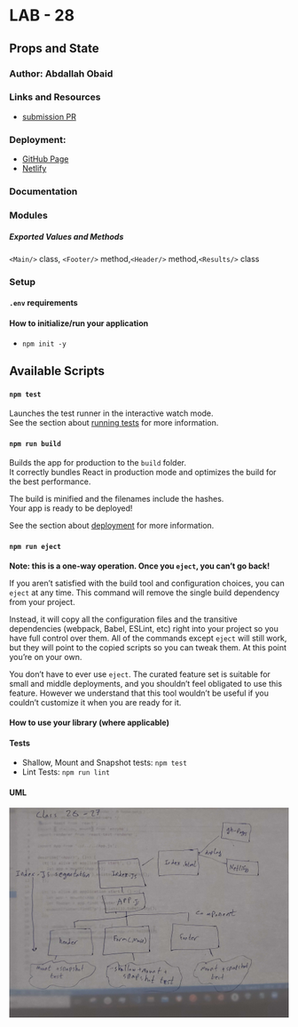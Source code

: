# LAB - 28
<!-- ## Project: Project Name Here -->
## Props and State

### Author: Abdallah Obaid

### Links and Resources

* [submission PR](https://github.com/Abdallah-401-advanced-javascript/resty/pull/2)
<!-- * [travis](https://github.com/Abdallah-401-advanced-javascript/caps/pull/2/checks?check_run_id=775094621)ز -->
<!-- * [ci/cd](https://github.com/Abdallah-401-advanced-javascript/caps/pull/2/checks?check_run_id=775094661) -->
<!-- - [back-end server url](http://xyz.com) (when applicable) -->
<!-- * [front-end application](https://abdallah-lab-00.herokuapp.com/)  -->
### Deployment:
* [GitHub Page](https://abdallah-401-advanced-javascript.github.io/resty/)
* [Netlify](https://stoic-jennings-e5b7bc.netlify.app/)

### Documentation
<!-- * [jsdoc](https://abdallah-lab-00.herokuapp.com/docs/) -->
<!-- * [swagger](https://app.swaggerhub.com/apis/AbdallahObaid/class-06/0.1)  -->

### Modules
<!-- #### `events.js`. -->

##### Exported Values and Methods
`<Main/>` class, `<Footer/>` method,`<Header/>` method,`<Results/>` class
<!-- ###### `events.js`
This is to require the event and use it in the other files. -->

### Setup

#### `.env` requirements 
<!-- PORT=3030 // not used yet
storeName=AbuAlFalafel -->

#### How to initialize/run your application 

* `npm init -y`

## Available Scripts

#### `npm test`

Launches the test runner in the interactive watch mode.<br />
See the section about [running tests](https://facebook.github.io/create-react-app/docs/running-tests) for more information.

#### `npm run build`

Builds the app for production to the `build` folder.<br />
It correctly bundles React in production mode and optimizes the build for the best performance.

The build is minified and the filenames include the hashes.<br />
Your app is ready to be deployed!

See the section about [deployment](https://facebook.github.io/create-react-app/docs/deployment) for more information.

#### `npm run eject`

**Note: this is a one-way operation. Once you `eject`, you can’t go back!**

If you aren’t satisfied with the build tool and configuration choices, you can `eject` at any time. This command will remove the single build dependency from your project.

Instead, it will copy all the configuration files and the transitive dependencies (webpack, Babel, ESLint, etc) right into your project so you have full control over them. All of the commands except `eject` will still work, but they will point to the copied scripts so you can tweak them. At this point you’re on your own.

You don’t have to ever use `eject`. The curated feature set is suitable for small and middle deployments, and you shouldn’t feel obligated to use this feature. However we understand that this tool wouldn’t be useful if you couldn’t customize it when you are ready for it.
<!-- *  Use git,postman or sawgger to use crud methods. -->

#### How to use your library (where applicable)
<!-- * use const lib=require('lib') -->
<!-- const basic = require('../events'); -->


#### Tests

* Shallow, Mount and Snapshot tests: `npm test`
* Lint Tests: `npm run lint`

<!-- Incomplete Tests: -->

#### UML

![UML Diagram](whiteboardclass28.jpg)
